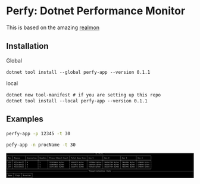 # Perfy: Dotnet Performance Monitor

This is based on the amazing [realmon](https://github.com/Maoni0/realmon)

## Installation

Global

```
dotnet tool install --global perfy-app --version 0.1.1
```

local

```
dotnet new tool-manifest # if you are setting up this repo
dotnet tool install --local perfy-app --version 0.1.1
```

## Examples

```sh
perfy-app -p 12345 -t 30
```

```sh
pefy-app -n procName -t 30
```

![Sample Output](screenshot.png)
